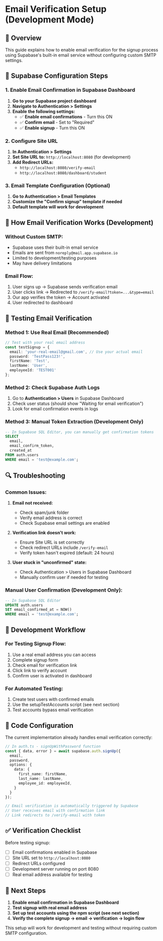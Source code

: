 # Email Verification Setup (Development Mode)

## 🎯 Overview

This guide explains how to enable email verification for the signup process using Supabase's built-in email service without configuring custom SMTP settings.

## 🔧 Supabase Configuration Steps

### 1. Enable Email Confirmation in Supabase Dashboard

1. **Go to your Supabase project dashboard**
2. **Navigate to Authentication > Settings**
3. **Enable the following settings:**
   - ✅ **Enable email confirmations** - Turn this ON
   - ✅ **Confirm email** - Set to "Required"
   - ✅ **Enable signup** - Turn this ON

### 2. Configure Site URL

1. **In Authentication > Settings**
2. **Set Site URL to:** `http://localhost:8080` (for development)
3. **Add Redirect URLs:**
   - `http://localhost:8080/verify-email`
   - `http://localhost:8080/dashboard/student`

### 3. Email Template Configuration (Optional)

1. **Go to Authentication > Email Templates**
2. **Customize the "Confirm signup" template if needed**
3. **Default template will work for development**

## 📧 How Email Verification Works (Development)

### Without Custom SMTP:
- Supabase uses their built-in email service
- Emails are sent from `noreply@mail.app.supabase.io`
- Limited to development/testing purposes
- May have delivery limitations

### Email Flow:
1. User signs up → Supabase sends verification email
2. User clicks link → Redirected to `/verify-email?token=...&type=email`
3. Our app verifies the token → Account activated
4. User redirected to dashboard

## 🚀 Testing Email Verification

### Method 1: Use Real Email (Recommended)
```typescript
// Test with your real email address
const testSignup = {
  email: 'your-real-email@gmail.com', // Use your actual email
  password: 'TestPass123!',
  firstName: 'Test',
  lastName: 'User',
  employeeId: 'TEST001'
};
```

### Method 2: Check Supabase Auth Logs
1. Go to **Authentication > Users** in Supabase Dashboard
2. Check user status (should show "Waiting for email verification")
3. Look for email confirmation events in logs

### Method 3: Manual Token Extraction (Development Only)
```sql
-- In Supabase SQL Editor, you can manually get confirmation tokens
SELECT 
  email,
  email_confirm_token,
  created_at
FROM auth.users 
WHERE email = 'test@example.com';
```

## 🔍 Troubleshooting

### Common Issues:

1. **Email not received:**
   - Check spam/junk folder
   - Verify email address is correct
   - Check Supabase email settings are enabled

2. **Verification link doesn't work:**
   - Ensure Site URL is set correctly
   - Check redirect URLs include `/verify-email`
   - Verify token hasn't expired (default: 24 hours)

3. **User stuck in "unconfirmed" state:**
   - Check Authentication > Users in Supabase Dashboard
   - Manually confirm user if needed for testing

### Manual User Confirmation (Development Only):
```sql
-- In Supabase SQL Editor
UPDATE auth.users 
SET email_confirmed_at = NOW() 
WHERE email = 'test@example.com';
```

## 🎯 Development Workflow

### For Testing Signup Flow:
1. Use a real email address you can access
2. Complete signup form
3. Check email for verification link
4. Click link to verify account
5. Confirm user is activated in dashboard

### For Automated Testing:
1. Create test users with confirmed emails
2. Use the setupTestAccounts script (see next section)
3. Test accounts bypass email verification

## 📝 Code Configuration

The current implementation already handles email verification correctly:

```typescript
// In auth.ts - signUpWithPassword function
const { data, error } = await supabase.auth.signUp({
  email,
  password,
  options: {
    data: {
      first_name: firstName,
      last_name: lastName,
      employee_id: employeeId,
    }
  }
});

// Email verification is automatically triggered by Supabase
// User receives email with confirmation link
// Link redirects to /verify-email with token
```

## ✅ Verification Checklist

Before testing signup:
- [ ] Email confirmations enabled in Supabase
- [ ] Site URL set to `http://localhost:8080`
- [ ] Redirect URLs configured
- [ ] Development server running on port 8080
- [ ] Real email address available for testing

## 🚀 Next Steps

1. **Enable email confirmation in Supabase Dashboard**
2. **Test signup with real email address**
3. **Set up test accounts using the npm script (see next section)**
4. **Verify the complete signup → email → verification → login flow**

This setup will work for development and testing without requiring custom SMTP configuration.
